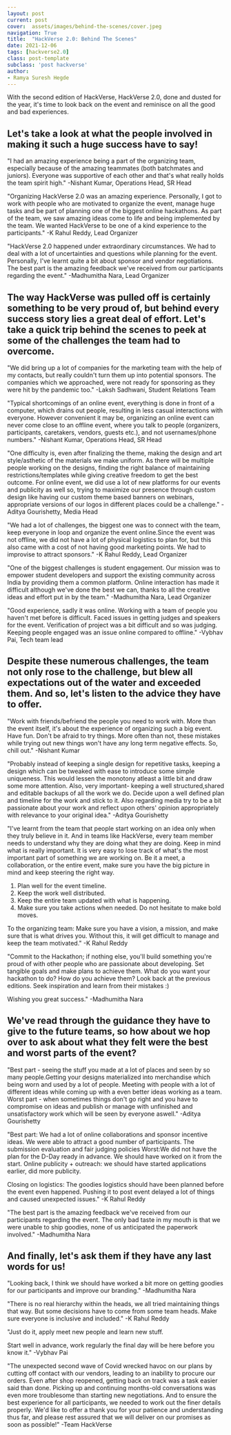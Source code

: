 ```yaml
---
layout: post
current: post
cover:  assets/images/behind-the-scenes/cover.jpeg
navigation: True
title:  "HackVerse 2.0: Behind The Scenes"
date: 2021-12-06
tags: [hackverse2.0]
class: post-template
subclass: 'post hackverse'
author: 
- Ramya Suresh Hegde
---
```


With the second edition of HackVerse, HackVerse 2.0, done and dusted for the year, it's time to look back on the event and reminisce on all the good and bad experiences. 


## Let's take a look at what the people involved in making it such a huge success have to say!


"I had an amazing experience being a part of the organizing team, especially because of the amazing teammates (both batchmates and juniors). Everyone was supportive of each other and that's what really holds the team spirit high." -Nishant Kumar, Operations Head, SR Head

"Organizing HackVerse 2.0 was an amazing experience. Personally, I got to work with people who are motivated to organize the event, manage huge tasks and be part of planning one of the biggest online hackathons. As part of the team, we saw amazing ideas come to life and being implemented by the team. We wanted HackVerse to be one of a kind experience to the participants." 
-K Rahul Reddy, Lead Organizer	

"HackVerse 2.0 happened under extraordinary circumstances. We had to deal with a lot of uncertainties and questions while planning for the event. Personally, I've learnt quite a bit about sponsor and vendor negotiations. The best part is the amazing feedback we've received from our participants regarding the event."
-Madhumitha Nara, Lead Organizer


## The way HackVerse was pulled off is certainly something to be very proud of, but behind every success story lies a great deal of effort. Let's take a quick trip behind the scenes to peek at some of the challenges the team had to overcome.

"We did bring up a lot of companies for the marketing team with the help of my contacts, but really couldn't turn them up into potential sponsors. The companies which we approached, were not ready for sponsoring as they were hit by the pandemic too."
-Laksh Sadhwani, Student Relations Team	

"Typical shortcomings of an online event, everything is done in front of a computer, which drains out people, resulting in less casual interactions with everyone. However convenient it may be, organizing an online event can never come close to an offline event, where you talk to people (organizers, participants, caretakers, vendors, guests etc.), and not usernames/phone numbers."
-Nishant Kumar, Operations Head, SR Head

"One difficulty is, even after finalizing the theme, making the design and art style/asthetic of the materials we make uniform. As there will be multiple people working on the designs, finding the right balance of maintaining restrictions/templates while giving creative freedom to get the best outcome. For online event, we did use a lot of new platforms for our events and publicity as well so, trying to maximize our presence through custom design like having our custom theme based banners on webinars, appropriate versions of our logos in different places could be a challenge."
-Aditya Gourishetty, Media Head

"We had a lot of challenges, the biggest one was to connect with the team, keep everyone in loop and organize the event online.Since the event was not offline, we did not have a lot of physical logistics to plan for, but this also came with a cost of not having good marketing points. We had to improvise to attract sponsors."
-K Rahul Reddy, Lead Organizer

"One of the biggest challenges is student engagement. Our mission was to empower student developers and support the existing community across India by providing them a common platform. Online interaction has made it difficult although we've done the best we can, thanks to all the creative ideas and effort put in by the team."
-Madhumitha Nara, Lead Organizer 

"Good experience, sadly it was online. Working with a team of people you haven't met before is difficult. Faced issues in getting judges and speakers for the event. Verification of project was a bit difficult and so was judging. Keeping people engaged was an issue online compared to offline."
-Vybhav Pai, Tech team lead


## Despite these numerous challenges, the team not only rose to the challenge, but blew all expectations out of the water and exceeded them. And so, let's listen to the advice they have to offer. 

"Work with friends/befriend the people you need to work with. More than the event itself, it's about the experience of organizing such a big event. Have fun. Don't be afraid to try things. More often than not, these mistakes while trying out new things won't have any long term negative effects. So, chill out."
-Nishant Kumar

"Probably instead of keeping a single design for repetitive tasks, keeping a design which can be tweaked with ease to introduce some simple uniqueness. This would lessen the monotony atleast a little bit and draw some more attention. Also, very important- keeping a well structured,shared and editable backups of all the work we do. Decide upon a well defined plan and timeline for the work and stick to it. Also regarding media try to be a bit passionate about your work and reflect upon others' opinion appropriately with relevance to your original idea."
-Aditya Gourishetty	

"I've learnt from the team that people start working on an idea only when they truly believe in it. And in teams like HackVerse, every team member needs to understand why they are doing what they are doing. Keep in mind what is really important. It is very easy to lose track of what's the most important part of something we are working on. Be it a meet, a collaboration, or the entire event, make sure you have the big picture in mind and keep steering the right way.

1. Plan well for the event timeline.
2. Keep the work well distributed.
3. Keep the entire team updated with what is happening.
4. Make sure you take actions when needed. Do not hesitate to make bold moves.

To the organizing team: Make sure you have a vision, a mission, and make sure that is what drives you. Without this, it will get difficult to manage and keep the team motivated."
-K Rahul Reddy	

"Commit to the Hackathon; if nothing else, you'll build something you're proud of with other people who are passionate about developing. Set tangible goals and make plans to achieve them. What do you want your hackathon to do? How do you achieve them? Look back at the previous editions. Seek inspiration and learn from their mistakes :) 

Wishing you great success."
-Madhumitha Nara 


## We've read through the guidance they have to give to the future teams, so how about we hop over to ask about what they felt were the best and worst parts of the event?

"Best part - seeing the stuff you made at a lot of places and seen by so many people.Getting your designs materialized into merchandise which being worn and used by a lot of people. Meeting with people with a lot of different ideas while coming up with a even better ideas working as a team.
Worst part - when sometimes things don't go right and you have to compromise on ideas and publish or manage with unfinished and unsatisfactory work which will be seen by everyone aswell."
-Aditya Gourishetty	

"Best part: We had a lot of online collaborations and sponsor incentive ideas. We were able to attract a good number of participants. The submission evaluation and fair judging policies
Worst:We did not have the plan for the D-Day ready in advance. We should have worked on it from the start. Online publicity + outreach: we should have started applications earlier, did more publicity.

Closing on logistics: The goodies logistics should have been planned before the event even happened. Pushing it to post event delayed a lot of things and caused unexpected issues."
-K Rahul Reddy

"The best part is the amazing feedback we've received from our participants regarding the event. The only bad taste in my mouth is that we were unable to ship goodies, none of us anticipated the paperwork involved."
-Madhumitha Nara 


## And finally, let's ask them if they have any last words for us!

"Looking back, I think we should have worked a bit more on getting goodies for our participants and improve our branding."
-Madhumitha Nara 

"There is no real hierarchy within the heads, we all tried maintaining things that way. But some decisions have to come from some team heads. Make sure everyone is inclusive and included."
-K Rahul Reddy

"Just do it, apply meet new people and learn new stuff.	

Start well in advance, work regularly the final day will be here before you know it."
-Vybhav Pai

"The unexpected second wave of Covid wrecked havoc on our plans by cutting off contact with our vendors, leading to an inability to procure our orders. Even after shop reopened, getting back on track was a task easier said than done. Picking up and continuing months-old conversations was even more troublesome than starting new negotiations. And to ensure the best experience for all participants, we needed to work out the finer details properly. We'd like to offer a thank you for your patience and understanding thus far, and please rest assured that we will deliver on our promises as soon as possible!" -Team HackVerse
